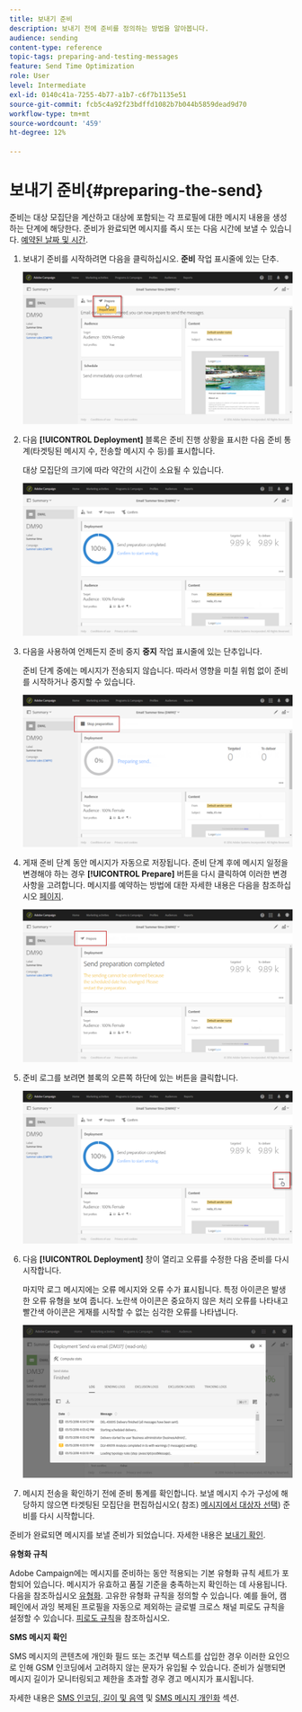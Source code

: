 ```yaml
---
title: 보내기 준비
description: 보내기 전에 준비를 정의하는 방법을 알아봅니다.
audience: sending
content-type: reference
topic-tags: preparing-and-testing-messages
feature: Send Time Optimization
role: User
level: Intermediate
exl-id: 0140c41a-7255-4b77-a1b7-c6f7b1135e51
source-git-commit: fcb5c4a92f23bdffd1082b7b044b5859dead9d70
workflow-type: tm+mt
source-wordcount: '459'
ht-degree: 12%

---
```


# 보내기 준비{#preparing-the-send}

준비는 대상 모집단을 계산하고 대상에 포함되는 각 프로필에 대한 메시지 내용을 생성하는 단계에 해당한다. 준비가 완료되면 메시지를 즉시 또는 다음 시간에 보낼 수 있습니다. [예약된 날짜 및 시간](../../sending/using/about-scheduling-messages.md).

1. 보내기 준비를 시작하려면 다음을 클릭하십시오. **준비** 작업 표시줄에 있는 단추.

   ![](assets/preparing_delivery_2.png)

1. 다음 **[!UICONTROL Deployment]** 블록은 준비 진행 상황을 표시한 다음 준비 통계(타겟팅된 메시지 수, 전송할 메시지 수 등)를 표시합니다.

   대상 모집단의 크기에 따라 약간의 시간이 소요될 수 있습니다.

   ![](assets/preparing_delivery.png)

1. 다음을 사용하여 언제든지 준비 중지 **중지** 작업 표시줄에 있는 단추입니다.

   준비 단계 중에는 메시지가 전송되지 않습니다. 따라서 영향을 미칠 위험 없이 준비를 시작하거나 중지할 수 있습니다.

   ![](assets/preparing_delivery_6.png)

1. 게재 준비 단계 동안 메시지가 자동으로 저장됩니다. 준비 단계 후에 메시지 일정을 변경해야 하는 경우 **[!UICONTROL Prepare]** 버튼을 다시 클릭하여 이러한 변경 사항을 고려합니다. 메시지를 예약하는 방법에 대한 자세한 내용은 다음을 참조하십시오 [페이지](../../sending/using/about-scheduling-messages.md).

   ![](assets/preparing_delivery_5.png)

1. 준비 로그를 보려면 블록의 오른쪽 하단에 있는 버튼을 클릭합니다.

   ![](assets/preparing_delivery_4.png)

1. 다음 **[!UICONTROL Deployment]** 창이 열리고 오류를 수정한 다음 준비를 다시 시작합니다.

   마지막 로그 메시지에는 오류 메시지와 오류 수가 표시됩니다. 특정 아이콘은 발생한 오류 유형을 보여 줍니다. 노란색 아이콘은 중요하지 않은 처리 오류를 나타내고 빨간색 아이콘은 게재를 시작할 수 없는 심각한 오류를 나타냅니다.

   ![](assets/preparing_delivery_3.png)

1. 메시지 전송을 확인하기 전에 준비 통계를 확인합니다. 보낼 메시지 수가 구성에 해당하지 않으면 타겟팅된 모집단을 편집하십시오( 참조) [메시지에서 대상자 선택](../../audiences/using/selecting-an-audience-in-a-message.md)) 준비를 다시 시작합니다.

준비가 완료되면 메시지를 보낼 준비가 되었습니다. 자세한 내용은 [보내기 확인](../../sending/using/confirming-the-send.md).

**유형화 규칙**

Adobe Campaign에는 메시지를 준비하는 동안 적용되는 기본 유형화 규칙 세트가 포함되어 있습니다. 메시지가 유효하고 품질 기준을 충족하는지 확인하는 데 사용됩니다. 다음을 참조하십시오 [유형화](../../sending/using/about-typology-rules.md). 고유한 유형화 규칙을 정의할 수 있습니다. 예를 들어, 캠페인에서 과잉 복제된 프로필을 자동으로 제외하는 글로벌 크로스 채널 피로도 규칙을 설정할 수 있습니다. [피로도 규칙](../../sending/using/fatigue-rules.md)을 참조하십시오.

**SMS 메시지 확인**

SMS 메시지의 콘텐츠에 개인화 필드 또는 조건부 텍스트를 삽입한 경우 이러한 요인으로 인해 GSM 인코딩에서 고려하지 않는 문자가 유입될 수 있습니다. 준비가 실행되면 메시지 길이가 모니터링되고 제한을 초과할 경우 경고 메시지가 표시됩니다.

자세한 내용은 [SMS 인코딩, 길이 및 음역](../../administration/using/configuring-sms-channel.md#sms-encoding--length-and-transliteration) 및 [SMS 메시지 개인화](../../channels/using/personalizing-sms-messages.md) 섹션.

